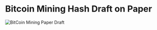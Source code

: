 # Bitcoin Mining Hash Draft on Paper
![BitCoin Mining Paper Draft](https://imgix.gizmodo.com.au/content/uploads/sites/2/2014/09/30/th1lgsppkkz7aoic2oxu.png?ar=16%3A9&auto=format&fit=crop&q=80&w=832&nr=20)
